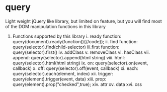 # query
Light weight jQuery like library, but limited on feature, but you will find most of the DOM manipulation functions in this library

1. Functions supported by this library
  i.  ready function: query(document).ready(function(){//code});
  ii. find  function: query(selector).find(child-selector)
  iii.first function: query(selector).first()
  iv. addClass
  v. removeClass
  vi. hasClass
  vii. append: query(selector).append(html string)
  viii. html: query(selector).html(html string)
  ix. on: query(selector).on(event, callback)
  x. off: query(selector).off(event, callback)
  xi. each: query(selector).each(element, index)
  xii. trigger: query(element).trigger(event, data)
  xiii. prop: query(element).prop("checked",true);
  xiv. attr
  xv. data
  xvi. css
